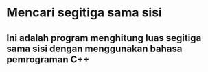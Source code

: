 # Mencari segitiga sama sisi

## Ini adalah program menghitung luas segitiga sama sisi dengan menggunakan bahasa pemrograman C++
